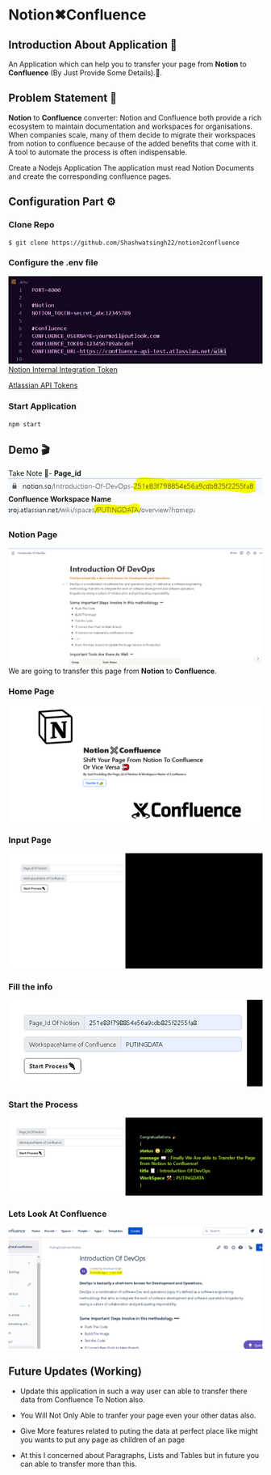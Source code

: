 # Notion✖Confluence

## Introduction About Application 🤔
An Application which can help you to transfer your page from **Notion** to **Confluence** (By Just Provide Some Details).🧲.

## Problem Statement 👀
**Notion** to **Confluence** converter: Notion and Confluence both provide a rich ecosystem to maintain documentation and workspaces for organisations. When companies scale, many of them decide to migrate their workspaces from notion to confluence because of the added benefits that come with it. A tool to automate the process is often indispensable.

Create a Nodejs Application The application must read Notion Documents and create the corresponding confluence pages.

## Configuration Part ⚙
###  Clone Repo

    $ git clone https://github.com/Shashwatsingh22/notion2confluence
 ### Configure the .env file
![.env file](https://raw.githubusercontent.com/Shashwatsingh22/notion2confluence/main/Demo/env1.PNG?token=GHSAT0AAAAAABHOJS3WOWFQX5SFE7DX7POIYVY3IYA)
[Notion Internal Integration Token](https://www.notion.so/my-integrations)
 

[Atlassian API Tokens](https://id.atlassian.com/manage-profile)

### Start Application

    npm start

## Demo 🎬
Take Note 📝- 
**Page_id**
![Notion PageId](https://raw.githubusercontent.com/Shashwatsingh22/notion2confluence/main/Demo/notionPageId.PNG?token=GHSAT0AAAAAABHOJS3X2S536MBWJUKXSG2IYVY3JXQ)
**Confluence Workspace Name**
![Conf WorkSpaceName](https://raw.githubusercontent.com/Shashwatsingh22/notion2confluence/main/Demo/workspacenameConf.PNG?token=GHSAT0AAAAAABHOJS3X47GNV7OM3LTLWNCOYVY3KEQ)
### Notion Page 
![Notion Page](https://raw.githubusercontent.com/Shashwatsingh22/notion2confluence/main/Demo/notionPage.PNG?token=GHSAT0AAAAAABHOJS3W5YX6HVBPD653OMR2YVY3K2A)
We are going to transfer this page from **Notion** to **Confluence**.
### Home Page
![Application Home Page](https://raw.githubusercontent.com/Shashwatsingh22/notion2confluence/main/Demo/HomePage.PNG?token=GHSAT0AAAAAABHOJS3WIKWMOBBA4PIG5GSEYVY3MAQ)
### Input Page
![Input Page](https://raw.githubusercontent.com/Shashwatsingh22/notion2confluence/main/Demo/InputPage.PNG?token=GHSAT0AAAAAABHOJS3W3CXGPY7TBBRIL3BWYVY3MSA)
### Fill the info
![Fill Up the iNfo](https://raw.githubusercontent.com/Shashwatsingh22/notion2confluence/main/Demo/FillInfo.PNG?token=GHSAT0AAAAAABHOJS3WFEBVTMLRO43XPAQMYVY3M7A)
### Start the Process
![Start Process Output](https://raw.githubusercontent.com/Shashwatsingh22/notion2confluence/main/Demo/ResultProcess.PNG?token=GHSAT0AAAAAABHOJS3XKC2EPLKFSOBJNTYQYVY3NRQ)
### Lets Look At Confluence
![Final Transfer to the Confluence](https://raw.githubusercontent.com/Shashwatsingh22/notion2confluence/main/Demo/confFinal.PNG?token=GHSAT0AAAAAABHOJS3XEAQPJNFNQGKAESOCYVY3OAQ)

## Future Updates (Working)

 - Update this application in such a way user can able to transfer
   there data              from Confluence To Notion also.
  
 - You Will Not Only Able to tranfer your page even your other datas
   also.   
   
 - Give More features related to puting the data at perfect    place
   like might you wants to put any page as children of an page

   

 - At this I concerned about Paragraphs, Lists and Tables but in future 
   you can able to transfer more than this.

    
